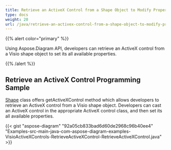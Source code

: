 ```yaml
---
title: Retrieve an ActiveX Control from a Shape Object to Modify Properties
type: docs
weight: 20
url: /java/retrieve-an-activex-control-from-a-shape-object-to-modify-properties/
---
```


{{% alert color="primary" %}} 

Using Aspose.Diagram API, developers can retrieve an ActiveX control from a Visio shape object to set its all available properties.

{{% /alert %}} 
## **Retrieve an ActiveX Control Programming Sample**
[Shape](http://www.aspose.com/api/java/diagram/com.aspose.diagram/classes/Shape) class offers getActiveXControl method which allows developers to retrieve an ActiveX control from a Visio shape object. Developers can cast an ActiveX control in the appropriate ActiveX control class, and then set its all available properties.

{{< gist "aspose-diagram" "92a05cb833bad6d60de2968c96b40ee4" "Examples-src-main-java-com-aspose-diagram-examples-VisioActiveXControls-RetrieveActiveXControl-RetrieveActiveXControl.java" >}}
